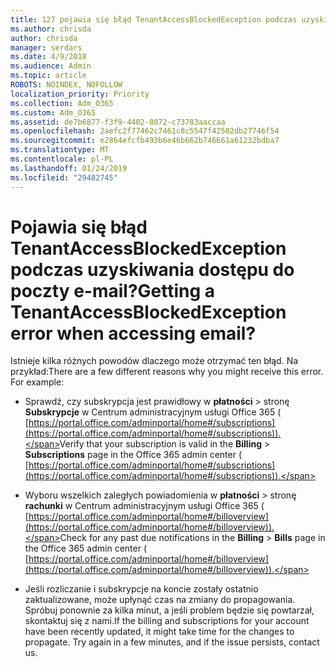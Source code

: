 ```yaml
---
title: 127 pojawia się błąd TenantAccessBlockedException podczas uzyskiwania dostępu do poczty e-mail?
ms.author: chrisda
author: chrisda
manager: serdars
ms.date: 4/9/2018
ms.audience: Admin
ms.topic: article
ROBOTS: NOINDEX, NOFOLLOW
localization_priority: Priority
ms.collection: Adm_O365
ms.custom: Adm_O365
ms.assetid: de7b6877-f3f9-4402-8072-c73783aaccaa
ms.openlocfilehash: 2aefc2f77462c7461c8c5547f42502db27746f54
ms.sourcegitcommit: e2864efcfb493b6e46b662b746661a61232bdba7
ms.translationtype: MT
ms.contentlocale: pl-PL
ms.lasthandoff: 01/24/2019
ms.locfileid: "29482745"
---
```

# <a name="getting-a-tenantaccessblockedexception-error-when-accessing-email"></a><span data-ttu-id="0a827-102">Pojawia się błąd TenantAccessBlockedException podczas uzyskiwania dostępu do poczty e-mail?</span><span class="sxs-lookup"><span data-stu-id="0a827-102">Getting a TenantAccessBlockedException error when accessing email?</span></span>

<span data-ttu-id="0a827-p101">Istnieje kilka różnych powodów dlaczego może otrzymać ten błąd. Na przykład:</span><span class="sxs-lookup"><span data-stu-id="0a827-p101">There are a few different reasons why you might receive this error. For example:</span></span>
  
- <span data-ttu-id="0a827-105">Sprawdź, czy subskrypcja jest prawidłowy w **płatności** \> stronę **Subskrypcje** w Centrum administracyjnym usługi Office 365 ( [https://portal.office.com/adminportal/home#/subscriptions](https://portal.office.com/adminportal/home#/subscriptions)).</span><span class="sxs-lookup"><span data-stu-id="0a827-105">Verify that your subscription is valid in the **Billing** \> **Subscriptions** page in the Office 365 admin center ( [https://portal.office.com/adminportal/home#/subscriptions](https://portal.office.com/adminportal/home#/subscriptions)).</span></span>
    
- <span data-ttu-id="0a827-106">Wyboru wszelkich zaległych powiadomienia w **płatności** \> stronę **rachunki** w Centrum administracyjnym usługi Office 365 ( [https://portal.office.com/adminportal/home#/billoverview](https://portal.office.com/adminportal/home#/billoverview)).</span><span class="sxs-lookup"><span data-stu-id="0a827-106">Check for any past due notifications in the **Billing** \> **Bills** page in the Office 365 admin center ( [https://portal.office.com/adminportal/home#/billoverview](https://portal.office.com/adminportal/home#/billoverview)).</span></span>
    
- <span data-ttu-id="0a827-p102">Jeśli rozliczanie i subskrypcje na koncie zostały ostatnio zaktualizowane, może upłynąć czas na zmiany do propagowania. Spróbuj ponownie za kilka minut, a jeśli problem będzie się powtarzał, skontaktuj się z nami.</span><span class="sxs-lookup"><span data-stu-id="0a827-p102">If the billing and subscriptions for your account have been recently updated, it might take time for the changes to propagate. Try again in a few minutes, and if the issue persists, contact us.</span></span>
    

